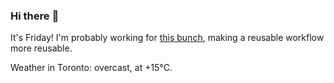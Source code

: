 ### Hi there :wave:

It's Friday! I'm probably working for [this bunch](https://github.com/kohofinancial), making a reusable workflow more reusable.

Weather in Toronto: overcast, at +15°C.
